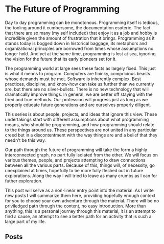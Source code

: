 # The Future of Programming

Day to day programming can be monotonous. Programming itself is tedious, the tooling around it cumbersome, the documentation esoteric. The fact that there are so many (my self included) that enjoy it as a job and hobby is incredible given the amount of frustration that it brings. Programming as it stands today is bogged down in historical baggage, its metaphors and organizational principles are borrowed from times whose assumptions no longer hold. And yet at the same time, programming is lost at sea, ignoring the vision for the future that its early pioneers set for it.

The programming world at large sees these facts as largely fixed. This just is what it means to program. Computers are finicky, compricious beasts whose demands must be met. Software is inherently complex. Best practices, discipline, and know-how can take us further than we currently are, but there are no silver-bullets. There is no new technology that will dramatically improve things. In general, we are better off staying with the tried and true methods. Our profession will progress just as long as we properly educate future generations and are ourselves properly diligent.

This series is about people, projects, and ideas that ignore this view. These undertakings start with different assumptions about what programming means, who should be programming, and how programming should relate to the things around us. These perspectives are not united in any particular creed but in a discontentment with the way things are and a belief that they needn't be this way.

Our path through the future of programming will take the form a highly interconnected graph, no part fully isolated from the other. We will focus on various themes, people, and projects attempting to draw connections between all the various parts. Because of this, things will, of necessity, go unexplained at times, hopefully to be more fully fleshed out in future explorations. Along the way I will tried to leave as many crumbs as I can for futher exploration.

This post will serve as a non-linear entry point into the material. As I write new posts I will summarize them here, providing hopefully enough context for you to choose your own adventure through the material. There will be no priviledged path through the content, no easy introduction. More than anything, this is a personal journey through this material, it is an attempt to find a cause, an attempt to see a better path for an activity that is such a large part of my life.

## Posts

